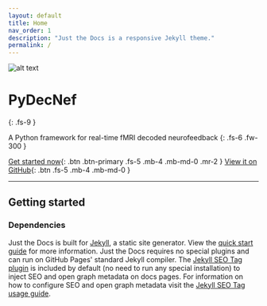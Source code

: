 ```yaml
---
layout: default
title: Home
nav_order: 1
description: "Just the Docs is a responsive Jekyll theme."
permalink: /
---
```


![alt text](https://pedromargolles.github.io/pyDecNef/assets/images/pydecnef.png)

# PyDecNef
{: .fs-9 }

A Python framework for real-time fMRI decoded neurofeedback
{: .fs-6 .fw-300 }
  
[Get started now](#getting-started){: .btn .btn-primary .fs-5 .mb-4 .mb-md-0 .mr-2 } [View it on GitHub](https://github.com/pedromargolles/pyDecNef){: .btn .fs-5 .mb-4 .mb-md-0 }

---

## Getting started

### Dependencies

Just the Docs is built for [Jekyll](https://jekyllrb.com), a static site generator. View the [quick start guide](https://jekyllrb.com/docs/) for more information. Just the Docs requires no special plugins and can run on GitHub Pages' standard Jekyll compiler. The [Jekyll SEO Tag plugin](https://github.com/jekyll/jekyll-seo-tag) is included by default (no need to run any special installation) to inject SEO and open graph metadata on docs pages. For information on how to configure SEO and open graph metadata visit the [Jekyll SEO Tag usage guide](https://jekyll.github.io/jekyll-seo-tag/usage/).

